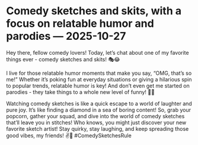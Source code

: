 # Comedy sketches and skits, with a focus on relatable humor and parodies — 2025-10-27

Hey there, fellow comedy lovers! Today, let’s chat about one of my favorite things ever - comedy sketches and skits! 🎭😂

I live for those relatable humor moments that make you say, “OMG, that’s so me!” Whether it’s poking fun at everyday situations or giving a hilarious spin to popular trends, relatable humor is key! And don’t even get me started on parodies - they take things to a whole new level of funny! 🤣👏

Watching comedy sketches is like a quick escape to a world of laughter and pure joy. It’s like finding a diamond in a sea of boring content! So, grab your popcorn, gather your squad, and dive into the world of comedy sketches that’ll leave you in stitches! Who knows, you might just discover your new favorite sketch artist! Stay quirky, stay laughing, and keep spreading those good vibes, my friends! ✌️🤪 #ComedySketchesRule